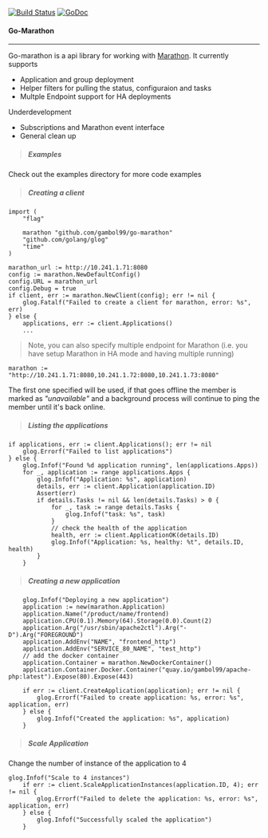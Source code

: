 [![Build Status](https://drone.io/github.com/gambol99/go-marathon/status.png)](https://drone.io/github.com/gambol99/go-marathon/latest)
[![GoDoc](http://godoc.org/github.com/gambol99/go-marathon?status.png)](http://godoc.org/github.com/gambol99/go-marathon)

#### **Go-Marathon**
-----

Go-marathon is a api library for working with [Marathon](https://mesosphere.github.io/marathon/). It currently supports 

  - Application and group deployment
  - Helper filters for pulling the status, configuraion and tasks
  - Multple Endpoint support for HA deployments
  
Underdevelopment

  - Subscriptions and Marathon event interface
  - General clean up

> ##### **Examples**

Check out the examples directory for more code examples

> ##### **Creating a client**

    import (
    	"flag"
    
    	marathon "github.com/gambol99/go-marathon"
    	"github.com/golang/glog"
    	"time"
    )
  
    marathon_url := http://10.241.1.71:8080
  	config := marathon.NewDefaultConfig()
  	config.URL = marathon_url
  	config.Debug = true
  	if client, err := marathon.NewClient(config); err != nil {
  		glog.Fatalf("Failed to create a client for marathon, error: %s", err)
  	} else {
  		applications, err := client.Applications()
  		...

> Note, you can also specify multiple endpoint for Marathon (i.e. you have setup Marathon in HA mode and having multiple running)

	marathon := "http://10.241.1.71:8080,10.241.1.72:8080,10.241.1.73:8080"
	
The first one specified will be used, if that goes offline the member is marked as *"unavailable"* and a background process will continue to ping the member until it's back online.

> ##### **Listing the applications**

	if applications, err := client.Applications(); err != nil 
		glog.Errorf("Failed to list applications")
	} else {
		glog.Infof("Found %d application running", len(applications.Apps))
		for _, application := range applications.Apps {
			glog.Infof("Application: %s", application)
			details, err := client.Application(application.ID)
			Assert(err)
			if details.Tasks != nil && len(details.Tasks) > 0 {
				for _, task := range details.Tasks {
					glog.Infof("task: %s", task)
				}
				// check the health of the application
				health, err := client.ApplicationOK(details.ID)
				glog.Infof("Application: %s, healthy: %t", details.ID, health)
			}
		}	


> ##### **Creating a new application**

	
		glog.Infof("Deploying a new application")
		application := new(marathon.Application)
		application.Name("/product/name/frontend)
		application.CPU(0.1).Memory(64).Storage(0.0).Count(2)
		application.Arg("/usr/sbin/apache2ctl").Arg("-D").Arg("FOREGROUND")
		application.AddEnv("NAME", "frontend_http")
		application.AddEnv("SERVICE_80_NAME", "test_http")
		// add the docker container
		application.Container = marathon.NewDockerContainer()
		application.Container.Docker.Container("quay.io/gambol99/apache-php:latest").Expose(80).Expose(443)

		if err := client.CreateApplication(application); err != nil {
			glog.Errorf("Failed to create application: %s, error: %s", application, err)
		} else {
			glog.Infof("Created the application: %s", application)
		}
		
> ##### **Scale Application**

Change the number of instance of the application to 4 

    glog.Infof("Scale to 4 instances")
		if err := client.ScaleApplicationInstances(application.ID, 4); err != nil {
			glog.Errorf("Failed to delete the application: %s, error: %s", application, err)
		} else {
			glog.Infof("Successfully scaled the application")
		}
	
